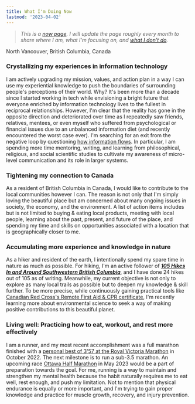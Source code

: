 ```yaml
---
title: What I'm Doing Now
lastmod: '2023-04-02'
---
```


> *This is a [now page](https://nownownow.com/about). I will update the page roughly every month to share where I am, what I'm focusing on, and [what I don't do](/note/creating-now-page/).*

<!-- <audio controls src="/audio/now.mp3"></audio> -->

<i class="fa fa-map-marker"></i> North Vancouver, British Columbia, Canada

### Crystallizing my experiences in information technology

I am actively upgrading my mission, values, and action plan in a way I can use my experiential knowledge to push the boundaries of surrounding people's perceptions of their world. Why? It's been more than a decade since I started working in tech while envisioning a bright future that everyone enriched by information technology lives to the fullest in reciprocal relationships. However, I'm clear that the reality has gone in the opposite direction and deteriorated over time as I repeatedly saw friends, relatives, mentees, or even myself who suffered from psychological or financial issues due to an unbalanced information diet (and recently encountered the worst case ever). I'm searching for an exit from the negative loop by questioning [how information flows](/note/how-information-flows/). In particular, I am spending more time mentoring, writing, and learning from philosophical, religious, and social scientific studies to cultivate my awareness of micro-level communication and its role in larger systems.

### Tightening my connection to Canada

As a resident of British Columbia in Canada, I would like to contribute to the local communities however I can. The reason is not only that I'm simply loving the beautiful place but am concerned about many ongoing issues in society, the economy, and the environment. A list of action items includes but is not limited to buying & eating local products, meeting with local people, learning about the past, present, and future of the place, and spending my time and skills on opportunities associated with a location that is geographically closer to me.

### Accumulating more experience and knowledge in nature

As a hiker and resident of the earth, I intentionally spend my spare time in nature as much as possible. For hiking, I'm an active follower of ***[105 Hikes In and Around Southwestern British Columbia](https://105hikes.com/book/)***, and I have done 24 hikes out of 105 as of writing. Meanwhile, my current objective is not only to explore as many local trails as possible but to deepen my knowledge & skill further. To be more precise, while continuously gaining practical tools like [Canadian Red Cross's Remote First Aid & CPR certificate](https://www.redcross.ca/training-and-certification/course-descriptions/first-aid-at-home-courses/wilderness-remote-first-aid-program), I'm recently learning more about environmental science to seek a way of making positive contributions to this beautiful planet.

### Living well: Practicing how to eat, workout, and rest more effectively

I am a runner, and my most recent accomplishment was a full marathon finished with a [personal best of 3'57 at the Royal Victoria Marathon](https://startlinetiming.com/en/races/2022/victoriamarathon/view/1007) in October 2022. The next milestone is to run a sub-3.5 marathon. An upcoming race [Ottawa Half Marathon](https://www.runottawa.ca/races-and-events/half-marathon) in May 2023 would be a part of preparation towards the goal. For me, running is a way to maintain and strengthen my mental health because the habit naturally requires me to eat well, rest enough, and push my limitation. Not to mention that physical endurance is equally or more important, and I'm trying to gain proper knowledge and practice for muscle growth, recovery, and injury prevention.
